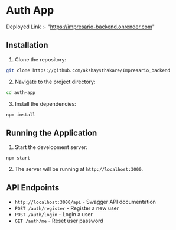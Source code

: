# Auth App
Deployed Link :- "https://impresario-backend.onrender.com"
## Installation

1. Clone the repository:
  ```bash
  git clone https://github.com/akshaysthakare/Impresario_backend
  ```
2. Navigate to the project directory:
  ```bash
  cd auth-app
  ```
3. Install the dependencies:
  ```bash
  npm install
  ```


## Running the Application

1. Start the development server:
  ```Starting
  npm start
  ```

2. The server will be running at `http://localhost:3000`.

## API Endpoints
- `http://localhost:3000/api` - Swagger API documentation
- `POST /auth/register` - Register a new user
- `POST /auth/login` - Login a user
- `GET /auth/me` - Reset user password


